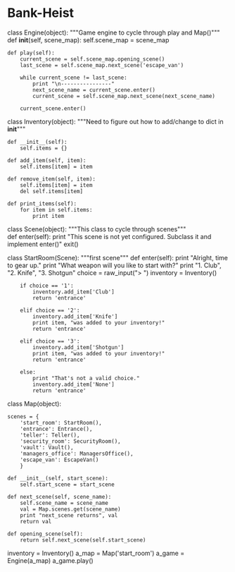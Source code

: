 # Bank-Heist

class Engine(object):
	"""Game engine to cycle through play and Map()"""
	def __init__(self, scene_map):
		self.scene_map = scene_map
		
	def play(self):
		current_scene = self.scene_map.opening_scene()
		last_scene = self.scene_map.next_scene('escape_van')
		
		while current_scene != last_scene:
			print "\n----------------"
			next_scene_name = current_scene.enter()
			current_scene = self.scene_map.next_scene(next_scene_name)
			
		current_scene.enter()

class Inventory(object):
	"""Need to figure out how to add/change to dict in __init__"""
	
	def __init__(self):
		self.items = {}
	
	def add_item(self, item):
		self.items[item] = item
			
	def remove_item(self, item):
		self.items[item] = item
		del self.items[item]
		
	def print_items(self):
		for item in self.items:
			print item		

class Scene(object): 
  """This class to cycle through scenes"""	
	def enter(self):
		print "This scene is not yet configured. Subclass it and implement enter()"
		exit()

class StartRoom(Scene):
	"""first scene"""
	def enter(self):
		print "Alright, time to gear up."
		print "What weapon will you like to start with?"
		print "1. Club", "2. Knife", "3. Shotgun"
		choice = raw_input("> ")
		inventory = Inventory()
		
		if choice == '1':
			inventory.add_item['Club']
			return 'entrance'
	
		elif choice == '2':
			inventory.add_item['Knife']
			print item, "was added to your inventory!"
			return 'entrance'
	
		elif choice == '3':
			inventory.add_item['Shotgun']
			print item, "was added to your inventory!"
			return 'entrance'
			
		else:
			print "That's not a valid choice."
			inventory.add_item['None']
			return 'entrance'
			
			
class Map(object):

	scenes = {
	    'start_room': StartRoom(),
	    'entrance': Entrance(),
	    'teller': Teller(),
	    'security_room': SecurityRoom(),
	    'vault': Vault(),
	    'managers_office': ManagersOffice(),
	    'escape_van': EscapeVan()
	    }

	def __init__(self, start_scene):
		self.start_scene = start_scene
	
	def next_scene(self, scene_name):
		self.scene_name = scene_name
		val = Map.scenes.get(scene_name)
		print "next_scene returns", val
		return val
		
	def opening_scene(self):
		return self.next_scene(self.start_scene)
		
		
inventory = Inventory()
a_map = Map('start_room')
a_game = Engine(a_map)
a_game.play()
